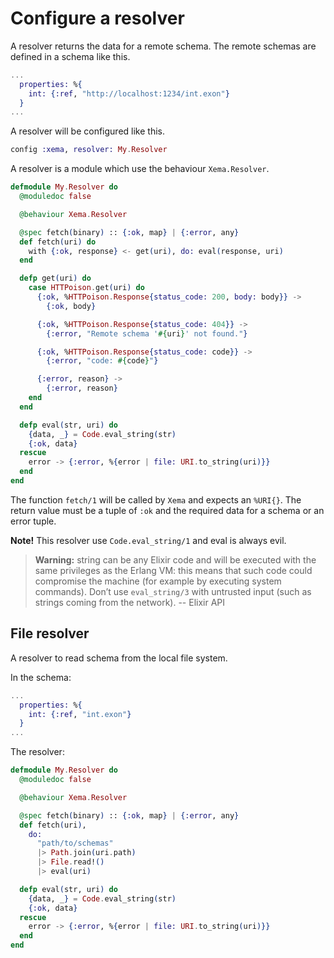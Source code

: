 # Configure a resolver

A resolver returns the data for a remote schema. The remote schemas are defined
in a schema like this.

```elixir
...
  properties: %{
    int: {:ref, "http://localhost:1234/int.exon"}
  }
...
```

A resolver will be configured like this.

```elixir
config :xema, resolver: My.Resolver
```

A resolver is a module which use the behaviour `Xema.Resolver`.

```elixir
defmodule My.Resolver do
  @moduledoc false

  @behaviour Xema.Resolver

  @spec fetch(binary) :: {:ok, map} | {:error, any}
  def fetch(uri) do
    with {:ok, response} <- get(uri), do: eval(response, uri)
  end

  defp get(uri) do
    case HTTPoison.get(uri) do
      {:ok, %HTTPoison.Response{status_code: 200, body: body}} ->
        {:ok, body}

      {:ok, %HTTPoison.Response{status_code: 404}} ->
        {:error, "Remote schema '#{uri}' not found."}

      {:ok, %HTTPoison.Response{status_code: code}} ->
        {:error, "code: #{code}"}

      {:error, reason} ->
        {:error, reason}
    end
  end

  defp eval(str, uri) do
    {data, _} = Code.eval_string(str)
    {:ok, data}
  rescue
    error -> {:error, %{error | file: URI.to_string(uri)}}
  end
end
```

The function `fetch/1` will be called by `Xema` and expects an `%URI{}`. The
return value must be a tuple of `:ok` and the required data for a schema or an
error tuple.

**Note!** This resolver use `Code.eval_string/1` and eval is always evil.

> **Warning:** string can be any Elixir code and will be executed with the same
> privileges as the Erlang VM: this means that such code could compromise the
> machine (for example by executing system commands). Don’t use `eval_string/3`
> with untrusted input (such as strings coming from the network).
> -- Elixir API

## File resolver

A resolver to read schema from the local file system.

In the schema:
```elixir
...
  properties: %{
    int: {:ref, "int.exon"}
  }
...
```

The resolver:
```elixir
defmodule My.Resolver do
  @moduledoc false

  @behaviour Xema.Resolver

  @spec fetch(binary) :: {:ok, map} | {:error, any}
  def fetch(uri),
    do:
      "path/to/schemas"
      |> Path.join(uri.path)
      |> File.read!()
      |> eval(uri)

  defp eval(str, uri) do
    {data, _} = Code.eval_string(str)
    {:ok, data}
  rescue
    error -> {:error, %{error | file: URI.to_string(uri)}}
  end
end
```
